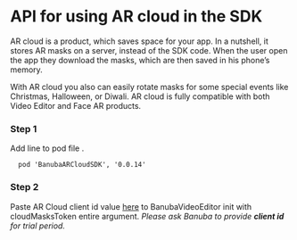 # API for using AR cloud in the SDK

AR cloud is a product, which saves space for your app. In a nutshell, it stores AR masks on a server, instead of the SDK code. When the user open the app they download the masks, which are then saved in his phone’s memory.  

With AR cloud you also can easily rotate masks for some special events like Christmas, Halloween, or Diwali.
AR cloud is fully compatible with both Video Editor and Face AR products.

### Step 1

Add line to pod file .  

```
  pod 'BanubaARCloudSDK', '0.0.14'
```

### Step 2

Paste AR Cloud client id value [here](https://github.com/Banuba/ve-sdk-ios-integration-sample/blob/db5ab9072c709f3302bffa06bd75e984a51635ed/Example/Example/ViewController.swift#L28) to BanubaVideoEditor init with cloudMasksToken entire argument.
*Please ask Banuba to provide **client id** for trial period.*
